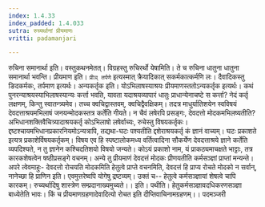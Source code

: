 ```yaml
---
index: 1.4.33
index_padded: 1.4.033
sutra: रुच्यर्थानां प्रीयमाणः
vritti: padamanjari

---
```

रुचिना समानार्था इति। वस्तुकथनमेतत्। विग्रहस्तु रुचिरर्थो येषामिति। ते च रुचिना धातुना धातुना समानार्था भवन्ति। प्रीयमाण इति। `प्रीञ् तर्पणे` इत्यस्मात् क्रैयादिकात् सकर्मकात्कर्मणि लः। दैवादिकस्तु ङिदकर्मकः, तर्पमाण इत्यर्थः। अन्यकर्तृक इति। योऽभिलाषस्याश्रयः प्रीयमाणस्ततोऽन्यकर्तृक इत्यर्थः। कथं पुनरन्याश्रयस्याभिलाषस्यान्यः कर्त्ता भवति, यावता यदाश्रयव्यापारं धातुः प्राधान्येनाचष्टे स कर्त्ता? नेदं कर्तृ लक्षणम्, किन्तु स्वातन्त्र्यमेव। तच्च क्वचिद्वास्तवम्, क्वचिद्वैवक्षिकम्। तदत्र माधुर्यातिशयेन स्वविषयं देवदत्ताश्रयमभिलाषं जनयन्मोदकस्तत्र कर्तेति गीयते। न चैवं लषेरपि प्रसङ्गः, देवदत्तो मोदकमभिलष्यतीति? अभिधानशक्तिवैचित्र्यादाश्रयकर्तृ कोऽभिलाषो लषेर्वाच्यः, रुचेस्तु विषयकर्तृकः। द्दष्टश्चायमभिधानप्रकारनियमोऽन्यत्रापि, तद्यथा-घटः पश्यतीति द्दशेराश्रयकर्तृ कं ज्ञानं वाच्यम्। घटः प्रकाशते इत्यत्र प्रकाशेर्विषयकर्तृकम्। विषय एव हि स्पष्टालोकमध्य वर्तित्वादिना सौकर्येण देवदत्ताश्रये ज्ञाने कर्तेति व्यपदिश्यते, न तु ज्ञानेन कश्चिदतिशयो विषयो जन्यते।
कोऽयं प्रकाशो नाम, यं प्राकठ्यमाचक्षते भाट्टाः, तत्र कारकशेषत्वेन षष्ठीप्रसङ्गे वचनम्। अन्ये तु प्रीयमाणं देवदत्तं मोदकः प्रीणयतीति कर्मसञ्ज्ञां प्राप्तां मन्यन्ते। अपरे त्वेवमाहुः- देवदत्तो रोचयति मोदकमिति हेतुत्वे प्राप्ते वचनमिति, देवदत्तं हि प्राप्य रोचते मोदको न सर्वान्, नानेच्छा हि प्राणिन इति। एवमुत्तरेष्वपि योगेषु द्रष्टव्यम्। उक्तं च--
हेतुत्वे कर्मसञ्ज्ञायां शेषत्वे चापि कारकम्।
रुच्यर्थादिषु शास्त्रेण सम्प्रदानाख्यमुच्यते।। इति।
पथीति। हेतुकर्मसञ्ज्ञावदधिकरणसञ्ज्ञा बाध्येतेति भावः। किं च प्रीयमाणग्रहणादेवादित्यो रोचत इति दीप्तिवाचिनामग्रहणम्।।
पदमञ्जरी